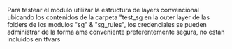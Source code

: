 Para testear el modulo utilizar la estructura de layers convencional ubicando los contenidos de la carpeta "test_sg en la outer layer de las folders de los modulos "sg" & "sg_rules", los credenciales se pueden administrar de la forma ams conveniente preferentemente segura, no estan incluidos en tfvars